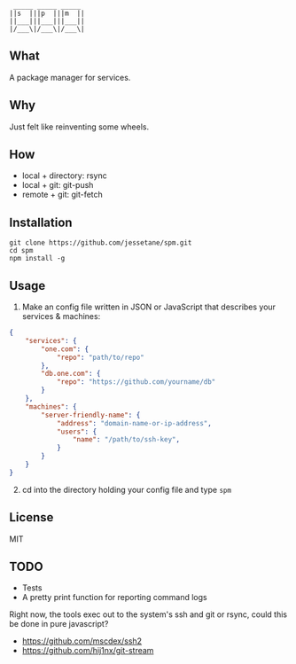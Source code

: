 ```
 _____ _____ _____
||s  |||p  |||m  ||
||___|||___|||___||
|/___\|/___\|/___\|

```

## What
A package manager for services.

## Why
Just felt like reinventing some wheels.

## How
* local + directory: rsync
* local + git: git-push
* remote + git: git-fetch

## Installation
`git clone https://github.com/jessetane/spm.git`  
`cd spm`  
`npm install -g`

## Usage
1) Make an config file written in JSON or JavaScript that describes your services & machines:  
```json
{
	"services": {
		"one.com": {
			"repo": "path/to/repo"
		},
		"db.one.com": {
			"repo": "https://github.com/yourname/db"
		}
	},
	"machines": {
		"server-friendly-name": {
			"address": "domain-name-or-ip-address",
			"users": {
				"name": "/path/to/ssh-key",
			}
		}
	}
}
```

2) cd into the directory holding your config file and type `spm`

## License
MIT

## TODO
* Tests
* A pretty print function for reporting command logs

Right now, the tools exec out to the system's ssh and git or rsync, could this be done in pure javascript?  
* https://github.com/mscdex/ssh2
* https://github.com/hij1nx/git-stream
